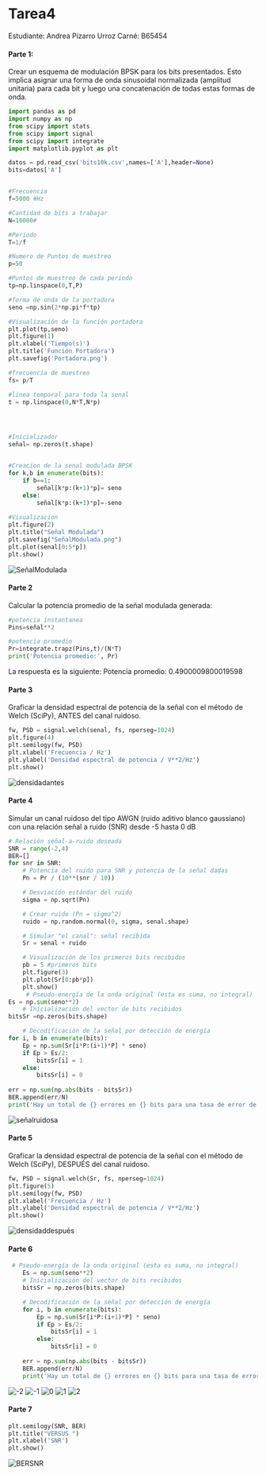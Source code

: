 # Tarea4
Estudiante: Andrea Pizarro Urroz
Carné: B65454

#### Parte 1: 
Crear un esquema de modulación BPSK para los bits presentados. Esto implica asignar una forma de onda sinusoidal normalizada (amplitud unitaria) para cada bit y luego una concatenación de todas estas formas de onda.
~~~python
import pandas as pd
import numpy as np
from scipy import stats
from scipy import signal
from scipy import integrate
import matplotlib.pyplot as plt

datos = pd.read_csv('bits10k.csv',names=['A'],header=None)
bits=datos['A']


#Frecuencia 
f=5000 #Hz

#Cantidad de bits a trabajar 
N=10000#

#Periodo
T=1/f 

#Numero de Puntos de muestreo
p=50

#Puntos de muestreo de cada periodo
tp=np.linspace(0,T,P)

#forma de onda de la portadora
seno =np.sin(2*np.pi*f*tp)

#Visualización de la función portadora 
plt.plot(tp,seno)
plt.figure(1)
plt.xlabel('Tiempo(s)')
plt.title('Función Portadora')
plt.savefig('Portadora.png')

#frecuencia de muestreo
fs= p/T 

#linea temporal para toda la senal
t = np.linspace(0,N*T,N*p)




#Inicializador
señal= np.zeros(t.shape)


#Creacion de la senal modulada BPSK
for k,b in enumerate(bits):
    if b==1:
        señal[k*p:(k+1)*p]= seno
    else:
        señal[k*p:(k+1)*p]=-seno
           
#Visualizacion
plt.figure(2)
plt.title("Señal Modulada")
plt.savefig("SeñalModulada.png")
plt.plot(senal[0:5*p])
plt.show()
~~~
![SeñalModulada](SeñalModulada.png)
#### Parte 2
Calcular la potencia promedio de la señal modulada generada:
~~~python
#potencia instantanea 
Pins=señal**2

#potencia promedio
Pr=integrate.trapz(Pins,t)/(N*T)
print('Potencia promedio:', Pr)
~~~
La respuesta es la siguiente:
Potencia promedio: 0.4900009800019598 

#### Parte 3
 Graficar la densidad espectral de potencia de la señal con el método de Welch (SciPy), ANTES del canal ruidoso.

~~~python
fw, PSD = signal.welch(senal, fs, nperseg=1024)
plt.figure(4)
plt.semilogy(fw, PSD)
plt.xlabel('Frecuencia / Hz')
plt.ylabel('Densidad espectral de potencia / V**2/Hz')
plt.show()
~~~
![densidadantes](densidadantes.png)
#### Parte 4
Simular un canal ruidoso del tipo AWGN (ruido aditivo blanco gaussiano) con una relación señal a ruido (SNR) desde -5 hasta 0 dB
~~~python
# Relación señal-a-ruido deseada
SNR = range(-2,4)
BER=[]
for snr in SNR:
    # Potencia del ruido para SNR y potencia de la señal dadas
    Pn = Pr / (10**(snr / 10))

    # Desviación estándar del ruido
    sigma = np.sqrt(Pn)

    # Crear ruido (Pn = sigma^2)
    ruido = np.random.normal(0, sigma, senal.shape)

    # Simular "el canal": señal recibida
    Sr = senal + ruido

    # Visualización de los primeros bits recibidos
    pb = 5 #primeros bits 
    plt.figure(3)
    plt.plot(Sr[0:pb*p])
    plt.show()
     # Pseudo-energía de la onda original (esta es suma, no integral)
Es = np.sum(seno**2)
    # Inicialización del vector de bits recibidos
bitsSr =np.zeros(bits.shape)

    # Decodificación de la señal por detección de energía
for i, b in enumerate(bits):
    Ep = np.sum(Sr[i*P:(i+1)*P] * seno)
    if Ep > Es/2:
        bitsSr[i] = 1
    else:
        bitsSr[i] = 0  
            
err = np.sum(np.abs(bits - bitsSr))
BER.append(err/N)
print('Hay un total de {} errores en {} bits para una tasa de error de {} para el SNR de {}'.format(err, N, err/N, snr))

~~~
![señalruidosa](señalruidosa.png)
#### Parte 5
Graficar la densidad espectral de potencia de la señal con el método de Welch (SciPy), DESPUÉS del canal ruidoso.
~~~python
fw, PSD = signal.welch(Sr, fs, nperseg=1024)
plt.figure(5)
plt.semilogy(fw, PSD)
plt.xlabel('Frecuencia / Hz')
plt.ylabel('Densidad espectral de potencia / V**2/Hz')
plt.show()
~~~
![densidaddespués](densidaddespués.png)
#### Parte 6
~~~python
 # Pseudo-energía de la onda original (esta es suma, no integral)
    Es = np.sum(seno**2)
    # Inicialización del vector de bits recibidos
    bitsSr = np.zeros(bits.shape)

    # Decodificación de la señal por detección de energía
    for i, b in enumerate(bits):
        Ep = np.sum(Sr[i*P:(i+1)*P] * seno)
        if Ep > Es/2:
            bitsSr[i] = 1
        else:
            bitsSr[i] = 0  
            
    err = np.sum(np.abs(bits - bitsSr))
    BER.append(err/N)
    print('Hay un total de {} errores en {} bits para una tasa de error de {} para el SNR de {}'.format(err, N, err/N, snr))
~~~
![-2](-2.png)
![-1](-1.png)
![0](0.png)
![1](1.png)
![2](2.png)

#### Parte 7
~~~python
plt.semilogy(SNR, BER)
plt.title("VERSUS ")
plt.xlabel('SNR')
plt.show()
~~~
![BERSNR](BERSNR.png)   
    
